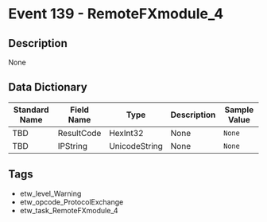 # Event 139 - RemoteFXmodule_4

## Description
None

## Data Dictionary
|Standard Name|Field Name|Type|Description|Sample Value|
|---|---|---|---|---|
|TBD|ResultCode|HexInt32|None|`None`|
|TBD|IPString|UnicodeString|None|`None`|

## Tags
* etw_level_Warning
* etw_opcode_ProtocolExchange
* etw_task_RemoteFXmodule_4